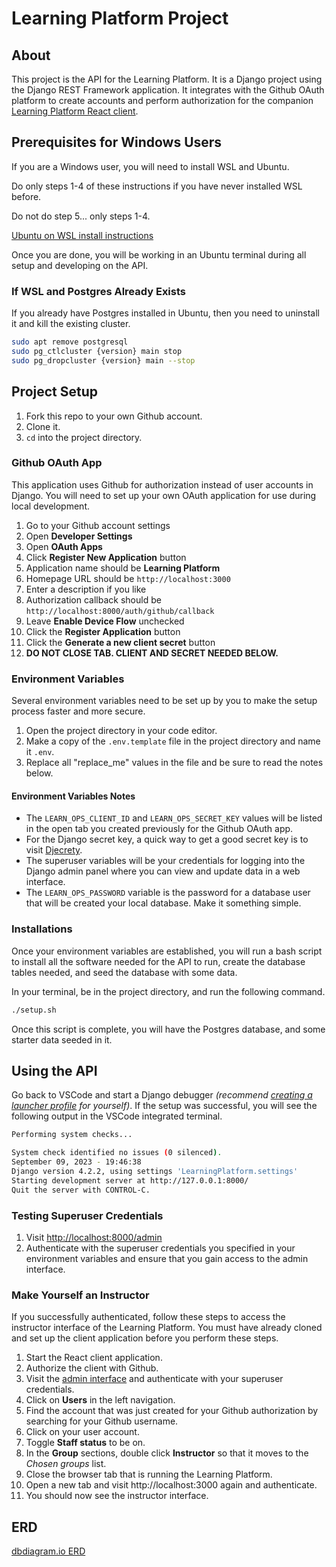 # Learning Platform Project

## About

This project is the API for the Learning Platform. It is a Django project using the Django REST Framework application. It integrates with the Github OAuth platform to create accounts and perform authorization for the companion [Learning Platform React client](https://github.com/stevebrownlee/learn-ops-client).

## Prerequisites for Windows Users

If you are a Windows user, you will need to install WSL and Ubuntu.

Do only steps 1-4 of these instructions if you have never installed WSL before.

Do not do step 5... only steps 1-4.

[Ubuntu on WSL install instructions](https://ubuntu.com/tutorials/install-ubuntu-on-wsl2-on-windows-11-with-gui-support#1-overview)

Once you are done, you will be working in an Ubuntu terminal during all setup and developing on the API.

### If WSL and Postgres Already Exists

If you already have Postgres installed in Ubuntu, then you need to uninstall it and kill the existing cluster.

```sh
sudo apt remove postgresql
sudo pg_ctlcluster {version} main stop
sudo pg_dropcluster {version} main --stop
```

## Project Setup

1. Fork this repo to your own Github account.
2. Clone it.
3. `cd` into the project directory.

### Github OAuth App

This application uses Github for authorization instead of user accounts in Django. You will need to set up your own OAuth application for use during local development.

1. Go to your Github account settings
2. Open **Developer Settings**
3. Open **OAuth Apps**
4. Click **Register New Application** button
5. Application name should be **Learning Platform**
6. Homepage URL should be `http://localhost:3000`
7. Enter a description if you like
8. Authorization callback should be `http://localhost:8000/auth/github/callback`
9. Leave **Enable Device Flow** unchecked
10. Click the **Register Application** button
11. Click the **Generate a new client secret** button
12. **DO NOT CLOSE TAB. CLIENT AND SECRET NEEDED BELOW.**

### Environment Variables

Several environment variables need to be set up by you to make the setup process faster and more secure.

1. Open the project directory in your code editor.
2. Make a copy of the `.env.template` file in the project directory and name it `.env`.
3. Replace all "replace_me" values in the file and be sure to read the notes below.

#### Environment Variables Notes

* The `LEARN_OPS_CLIENT_ID` and `LEARN_OPS_SECRET_KEY` values will be listed in the open tab you created previously for the Github OAuth app.
* For the Django secret key, a quick way to get a good secret key is to visit [Djecrety](https://djecrety.ir/).
* The superuser variables will be your credentials for logging into the Django admin panel where you can view and update data in a web interface.
* The `LEARN_OPS_PASSWORD` variable is the password for a database user that will be created your local database. Make it something simple.

### Installations

Once your environment variables are established, you will run a bash script to install all the software needed for the API to run, create the database tables needed, and seed the database with some data.

In your terminal, be in the project directory, and run the following command.

```sh
./setup.sh
```

Once this script is complete, you will have the Postgres database, and some starter data seeded in it.

## Using the API

Go back to VSCode and start a Django debugger _(recommend [creating a launcher profile](https://code.visualstudio.com/docs/python/tutorial-django#_create-a-debugger-launch-profile) for yourself)_. If the setup was successful, you will see the following output in the VSCode integrated terminal.

```sh
Performing system checks...

System check identified no issues (0 silenced).
September 09, 2023 - 19:46:38
Django version 4.2.2, using settings 'LearningPlatform.settings'
Starting development server at http://127.0.0.1:8000/
Quit the server with CONTROL-C.
```

### Testing Superuser Credentials

1. Visit [http://localhost:8000/admin](http://localhost:8000/admin)
1. Authenticate with the superuser credentials you specified in your environment variables and ensure that you gain access to the admin interface.

### Make Yourself an Instructor

If you successfully authenticated, follow these steps to access the instructor interface of the Learning Platform. You must have already cloned and set up the client application before you perform these steps.

1. Start the React client application.
1. Authorize the client with Github.
2. Visit the [admin interface](http://localhost:8000/admin) and authenticate with your superuser credentials.
3. Click on **Users** in the left navigation.
4. Find the account that was just created for your Github authorization by searching for your Github username.
5. Click on your user account.
6. Toggle **Staff status** to be on.
7. In the **Group** sections, double click **Instructor** so that it moves to the _Chosen groups_ list.
8. Close the browser tab that is running the Learning Platform.
9. Open a new tab and visit http://localhost:3000 again and authenticate.
10. You should now see the instructor interface.


## ERD

[dbdiagram.io ERD](https://dbdiagram.io/d/6005cc1080d742080a36d6d8)
